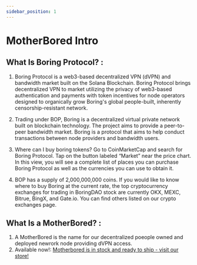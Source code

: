 ```yaml
---
sidebar_position: 1
---
```


# MotherBored Intro


## What Is Boring Protocol? :

1. Boring Protocol is a web3-based decentralized VPN (dVPN) and bandwidth market built on the Solana Blockchain. Boring Protocol brings decentralized VPN to market utilizing the privacy of web3-based authentication and payments with token incentives for node operators designed to organically grow Boring's global people-built, inherently censorship-resistant network.
 
2. Trading under BOP, Boring is a decentralized virtual private network built on blockchain technology. The project aims to provide a peer-to-peer bandwidth market. Boring is a protocol that aims to help conduct transactions between node providers and bandwidth users.

3. Where can I buy boring tokens?
Go to CoinMarketCap and search for Boring Protocol. Tap on the button labeled “Market” near the price chart. In this view, you will see a complete list of places you can purchase Boring Protocol as well as the currencies you can use to obtain it.
4. BOP has a supply of 2,000,000,000 coins. If you would like to know where to buy Boring at the current rate, the top cryptocurrency exchanges for trading in BoringDAO stock are currently OKX, MEXC, Bitrue, BingX, and Gate.io. You can find others listed on our crypto exchanges page.


## What Is a MotherBored? : 

1. A MotherBored is the name for our decentralized poeople owned and deployed newrork node providing dVPN access.
2. Available now!: [Motherbored is in stock and ready to ship - visit our store! ](https://store.motherbored.limited/products/boring-protocol-mbv2) 